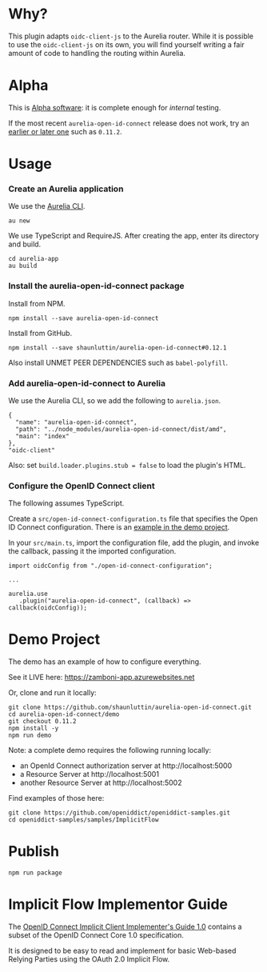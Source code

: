 # Why?

This plugin adapts `oidc-client-js` to the Aurelia router. While it is possible to use the `oidc-client-js` on its own, you will find yourself writing a fair amount of code to handling the routing within Aurelia.

# Alpha

This is [Alpha software][alpha-software]: it is complete enough for *internal* testing.

If the most recent `aurelia-open-id-connect` release does not work, try an [earlier or later one][0] such as `0.11.2`.

# Usage 

### Create an Aurelia application

We use the [Aurelia CLI][aurelia-cli].

```
au new
```

We use TypeScript and RequireJS. After creating the app, enter its directory and build.

```
cd aurelia-app
au build
```

### Install the aurelia-open-id-connect package

Install from NPM.
```
npm install --save aurelia-open-id-connect
```

Install from GitHub.
```
npm install --save shaunluttin/aurelia-open-id-connect#0.12.1
```

Also install UNMET PEER DEPENDENCIES such as `babel-polyfill`.

### Add aurelia-open-id-connect to Aurelia

We use the Aurelia CLI, so we add the following to `aurelia.json`.

```
{
  "name": "aurelia-open-id-connect",
  "path": "../node_modules/aurelia-open-id-connect/dist/amd",
  "main": "index"
},
"oidc-client"
```

Also: set `build.loader.plugins.stub = false` to load the plugin's HTML.

### Configure the OpenID Connect client

The following assumes TypeScript.
    
Create a `src/open-id-connect-configuration.ts` file that specifies the Open ID Connect configuration. There is an [example in the demo project](/demo/src/open-id-connect-configuration.ts).

In your `src/main.ts`, import the configuration file, add the plugin, and invoke the callback, passing it the imported configuration. 

```
import oidcConfig from "./open-id-connect-configuration";
    
...

aurelia.use
   .plugin("aurelia-open-id-connect", (callback) => callback(oidcConfig));
```

# Demo Project

The demo has an example of how to configure everything. 

See it LIVE here: https://zamboni-app.azurewebsites.net

Or, clone and run it locally:

    git clone https://github.com/shaunluttin/aurelia-open-id-connect.git
    cd aurelia-open-id-connect/demo
    git checkout 0.11.2
    npm install -y
    npm run demo

Note: a complete demo requires the following running locally:

* an OpenId Connect authorization server at http://localhost:5000
* a Resource Server at http://localhost:5001
* another Resource Server at http://localhost:5002

Find examples of those here:

    git clone https://github.com/openiddict/openiddict-samples.git
    cd openiddict-samples/samples/ImplicitFlow

# Publish

    npm run package

# Implicit Flow Implementor Guide

The [OpenID Connect Implicit Client Implementer's Guide 1.0][1] contains a subset of the OpenID Connect Core 1.0 specification.

It is designed to be easy to read and implement for basic Web-based Relying Parties using the OAuth 2.0 Implicit Flow.

[0]: https://github.com/shaunluttin/aurelia-open-id-connect/releases
[1]: http://openid.net/specs/openid-connect-implicit-1_0.html
[alpha-software]: https://blog.codinghorror.com/alpha-beta-and-sometimes-gamma/
[aurelia-cli]: https://www.npmjs.com/package/aurelia-cli